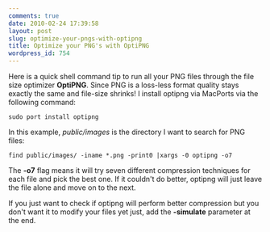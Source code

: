 ```yaml
---
comments: true
date: 2010-02-24 17:39:58
layout: post
slug: optimize-your-pngs-with-optipng
title: Optimize your PNG's with OptiPNG
wordpress_id: 754
---
```


Here is a quick shell command tip to run all your PNG files through the file size optimizer **OptiPNG**. Since PNG is a loss-less format quality stays exactly the same and file-size shrinks! I install optipng via MacPorts via the following command:


    
    
    sudo port install optipng
    



In this example, _public/images_ is the directory I want to search for PNG files:

    
    
    find public/images/ -iname *.png -print0 |xargs -0 optipng -o7
    



The **-o7** flag means it will try seven different compression techniques for each file and pick the best one. If it couldn't do better, optipng will just leave the file alone and move on to the next.

If you just want to check if optipng will perform better compression but you don't want it to modify your files yet just, add the **-simulate** parameter at the end.


